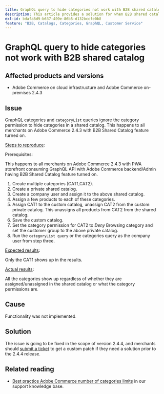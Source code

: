 ```yaml
---
title: GraphQL query to hide categories not work with B2B shared catalog
description: This article provides a solution for when B2B shared catalog feature is not working with GraphQL categories query to hide categories.
exl-id: bdafa8d9-b637-409e-86b5-d132bccfe0b8
feature: "B2B, Catalogs, Categories, GraphQL, Customer Service"
---
```

# GraphQL query to hide categories not work with B2B shared catalog


## Affected products and versions

* Adobe Commerce on cloud infrastructure and Adobe Commerce on-premises 2.4.3

## Issue

GraphQL categories and `categoryList` queries ignore the category permission to hide categories in a shared catalog. This happens to all merchants on Adobe Commerce 2.4.3 with B2B Shared Catalog feature turned on.

<u>Steps to reproduce</u>:

Prerequisites:

This happens to all merchants on Adobe Commerce 2.4.3 with PWA storefront consuming GraphQL API with Adobe Commerce backend/Admin having B2B Shared Catalog feature turned on.

1. Create multiple categories (CAT1,CAT2).
1. Create a private shared catalog.
1. Create a company user and assign it to the above shared catalog.
1. Assign a few products to each of these categories.
1. Assign CAT1 to the custom catalog, unassign CAT2 from the custom private catalog. This unassigns all products from CAT2 from the shared catalog.
1. Save the custom catalog.
1. Set the category permission for CAT2 to *Deny* Browsing category and set the customer group to the above private catalog.
1. Run the `categoryList query` or the categories query as the company user from step three.

<u>Expected results</u>:

Only the CAT1 shows up in the results.

<u>Actual results</u>:

All the categories show up regardless of whether they are assigned/unassigned in the shared catalog or what the category permissions are.

## Cause

Functionality was not implemented.

## Solution

The issue is going to be fixed in the scope of version 2.4.4, and merchants should [submit a ticket](/help/help-center-guide/help-center/magento-help-center-user-guide.md#submit-ticket) to get a custom patch if they need a solution prior to the 2.4.4 release.

## Related reading

* [Best practice Adobe Commerce number of categories limits](https://support.magento.com/hc/en-us/articles/360048176832) in our support knowledge base.
